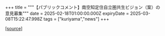 +++
title = """【パブリックコメント】南空知定住自立圏共生ビジョン（案）の意見募集"""
date = 2025-02-18T01:00:00.000Z
expiryDate = 2025-03-08T15:22:47.998Z
tags = ["kuriyama","news"]
+++


[[source]](https://www.town.kuriyama.hokkaido.jp/soshiki/31/30362.html)
